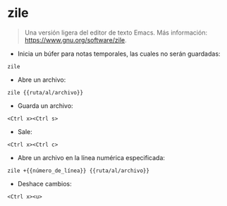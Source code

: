 # zile

> Una versión ligera del editor de texto Emacs.
> Más información: <https://www.gnu.org/software/zile>.

- Inicia un búfer para notas temporales, las cuales no serán guardadas:

`zile`

- Abre un archivo:

`zile {{ruta/al/archivo}}`

- Guarda un archivo:

`<Ctrl x><Ctrl s>`

- Sale:

`<Ctrl x><Ctrl c>`

- Abre un archivo en la línea numérica especificada:

`zile +{{número_de_línea}} {{ruta/al/archivo}}`

- Deshace cambios:

`<Ctrl x><u>`
